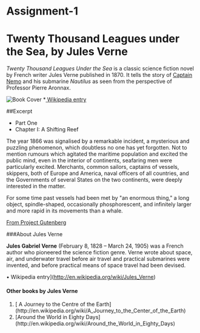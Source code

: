 # Assignment-1

# Twenty Thousand Leagues under the Sea, by Jules Verne

*Twenty Thousand Leagues Under the Sea* is a classic science fiction novel by French writer Jules Verne published in 1870. It tells the story of [Captain Nemo](http://en.wikipedia.org/wiki/Captain_Nemo) and his submarine *Nautilus* as seen from the perspective of Professor Pierre Aronnax.

![Book Cover](http://upload.wikimedia.org/wikipedia/commons/4/4e/20000_title_0a.jpg "Book Cover")
*[	Wikipedia entry](http://en.wikipedia.org/wiki/Twenty_Thousand_Leagues_Under_the_Seas)

##Excerpt

<ul>
<li>Part One</li>
<li>Chapter I: A Shifting Reef</li>
</ul>

The year 1866 was signalised by a remarkable incident, a mysterious and puzzling phenomenon, which doubtless no one has yet forgotten. Not to mention rumours which agitated the maritime population and excited the public mind, even in the interior of continents, seafaring men were particularly excited. Merchants, common sailors, captains of vessels, skippers, both of Europe and America, naval officers of all countries, and the Governments of several States on the two continents, were deeply interested in the matter.

For some time past vessels had been met by "an enormous thing," a long object, spindle-shaped, occasionally phosphorescent, and infinitely larger and more rapid in its movements than a whale.


[	From Project Gutenberg](http://www.gutenberg.org/ebooks/164)

###About Jules Verne

**Jules Gabriel Verne** (February 8, 1828 – March 24, 1905) was a French author who pioneered the science fiction genre. Verne wrote about space, air, and underwater travel before air travel and practical submarines were invented, and before practical means of space travel had been devised.


•	Wikipedia entry](http://en.wikipedia.org/wiki/Jules_Verne)

####	Other books by Jules Verne

<ol>
<li>[	A Journey to the Centre of the Earth](http://en.wikipedia.org/wiki/A_Journey_to_the_Center_of_the_Earth) </li>
<li>[Around the World in Eighty Days](http://en.wikipedia.org/wiki/Around_the_World_in_Eighty_Days) </li>
</ol>